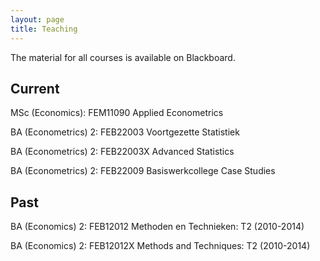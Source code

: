 ```yaml
---
layout: page
title: Teaching
---
```



The material for all courses is available on Blackboard. 
 
Current
------

MSc (Economics): FEM11090 Applied Econometrics

BA (Econometrics) 2: FEB22003 Voortgezette Statistiek

BA (Econometrics) 2: FEB22003X Advanced Statistics

BA (Econometrics) 2: FEB22009 Basiswerkcollege Case Studies

Past
----

BA (Economics) 2: FEB12012 Methoden en Technieken: T2 (2010-2014)

BA (Economics) 2: FEB12012X Methods and Techniques: T2 (2010-2014)

